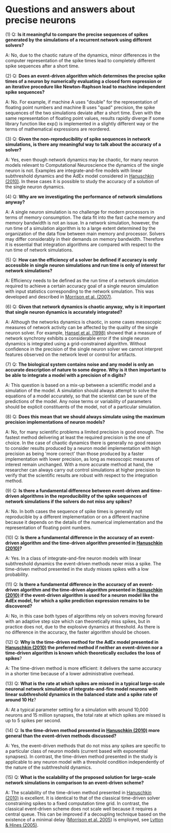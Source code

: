 # Questions and answers about precise neurons

(1)
Q: **Is it meaningful to compare the precise sequences of spikes generated by
the simulations of a recurrent network using different solvers?**

A: No, due to the chaotic nature of the dynamics, minor differences in the
computer representation of the spike times lead to completely different spike
sequences after a short time.

(2)
Q: **Does an event-driven algorithm which determines the precise spike times
of a neuron by numerically evaluating a closed form expression or an iterative
procedure like Newton-Raphson lead to machine independent spike sequences?**

A: No. For example, if machine A uses "double" for the representation of
floating point numbers and machine B uses "quad" precision, the spike sequences
of the two simulations deviate after a short time. Even with the same
representation of floating point values, results rapidly diverge if some library
function like exp() is implemented in a slightly different way or the terms of
mathematical expressions are reordered.

(3)
Q: **Given the non-reproducibility of spike sequences in network simulations,
is there any meaningful way to talk about the accuracy of a solver?**

A: Yes, even though network dynamics may be chaotic, for many neuron models
relevant to Computational Neuroscience the dynamics of the single neuron is not.
Examples are integrate-and-fire models with linear subthreshold dynamics and the
AdEx model considered in [Hanuschkin (2010)](http://dx.doi.org/10.3389/fninf.2010.00113).
In these cases it is possible to study the accuracy of a solution of the single
neuron dynamics.

(4)
Q: **Why are we investigating the performance of network simulations anyway?**

A: A single neuron simulation is no challenge for modern processors in terms of
memory consumption. The data fit into the fast cache memory and memory bandwidth
is not an issue. In a network simulation, however, the run time of a simulation
algorithm is to a large extent determined by the organization of the data flow
between main memory and processor. Solvers may differ considerably in their
demands on memory bandwidth. Therefore it is essential that integration
algorithms are compared with respect to the run time of network simulations.

(5)
Q: **How can the efficiency of a solver be defined if accuracy is only
accessible in single neuron simulations and run time is only of interest for
network simulations?**

A: Efficiency needs to be defined as the run time of a network simulation
required to achieve a certain accuracy goal of a single neuron simulation
with input statistics corresponding to the network simulation. This was
developed and described in [Morrison et al. (2007)](http://dx.doi.org/10.1162/neco.2007.19.1.47).

(6)
Q: **Given that network dynamics is chaotic anyway, why is it important that
single neuron dynamics is accurately integrated?**

A: Although the networks dynamics is chaotic, in some cases mesoscopic measures
of network activity can be affected by the quality of the single neuron solver.
For example, [Hansel et al. (1998)](http://dx.doi.org/10.1162/089976698300017845)
showed that a measure of network synchrony exhibits a considerable error if the
single neuron dynamics is integrated using a grid-constrained algorithm. Without
confidence in the precision of the single neuron solver we cannot interpret
features observed on the network level or control for artifacts.

(7)
Q: **The biological system contains noise and any model is only an accurate
description of nature to some degree. Why is it then important to be able to
integrate a model with a precision of n digits?**

A: This question is based on a mix-up between a scientific model and a
simulation of the model. A simulation should always attempt to solve the
equations of a model accurately, so that the scientist can be sure of the
predictions of the model. Any noise terms or variability of parameters should be
explicit constituents of the model, not of a particular simulation.

(8)
Q: **Does this mean that we should always simulate using the maximum precision
implementations of neuron models?**

A: No, for many scientific problems a limited precision is good enough. The
fastest method delivering at least the required precision is the one of choice.
In the case of chaotic dynamics there is generally no good reason to consider
results produced by a neuron model implementation with high precision as being
'more correct' than those produced by a faster implementation with lower
precision, as long as mesoscopic measures of interest remain unchanged. With a
more accurate method at hand, the researcher can always carry out control
simulations at higher precision to verify that the scientific results are robust
with respect to the integration method.

(9)
Q: **Is there a fundamental difference between event-driven and time-driven
algorithms in the reproducibility of the spike sequences of network simulations
if the solvers do not miss any spikes?**

A: No. In both cases the sequence of spike times is generally not reproducible
by a different implementation or on a different machine because it depends on
the details of the numerical implementation and the representation of floating
point numbers.

(10)
Q: **Is there a fundamental difference in the accuracy of an event-driven
algorithm and the time-driven algorithm presented in [Hanuschkin (2010)](http://dx.doi.org/10.3389/fninf.2010.00113)?**

A: Yes. In a class of integrate-and-fire neuron models with linear subthreshold
dynamics the event-driven methods never miss a spike. The time-driven method
presented in the study misses spikes with a low probability.

(11)
Q: **Is there a fundamental difference in the accuracy of an event-driven
algorithm and the time-driven algorithm presented in [Hanuschkin (2010)](http://dx.doi.org/10.3389/fninf.2010.00113)
if the event-driven algorithm is used for a neuron model like the AdEx model,
for which a spike prediction expression remains to be discovered?**

A: No, in this case both types of algorithms rely on solvers moving forward with
an adaptive step size which can theoretically miss spikes, but in practice does
not, due to the explosive dynamics at threshold. As there is no difference in
the accuracy, the faster algorithm should be chosen.

(12)
Q: **Why is the time-driven method for the AdEx model presented in [Hanuschkin (2010)](http://dx.doi.org/10.3389/fninf.2010.00113)
the preferred method if  neither an event-driven nor a time-driven algorithm is
known which theoretically excludes the loss of spikes**?

A: The time-driven method is more efficient: it delivers the same accuracy in a
shorter time because of a lower administrative overhead.

(13)
Q: **What is the rate at which spikes are missed in a typical large-scale
neuronal network simulation of integrate-and-fire model neurons with linear
subthreshold dynamics in the balanced state and a spike rate of around 10 Hz**?

A: At a typical parameter setting for a simulation with around 10,000 neurons
and 15 million synapses, the total rate at which spikes are missed is up to 5
spikes per second.

(14)
Q: **Is the time-driven method presented in [Hanuschkin (2010)](http://dx.doi.org/10.3389/fninf.2010.00113)
more general than the event-driven methods discussed?**

A: Yes, the event-driven methods that do not miss any spikes are specific to a
particular class of neuron models (current based with exponential synapses). In
contrast, the time-driven method presented in the study is applicable to any
neuron model with a threshold condition independently of the nature of the
subthreshold dynamics.

(15)
Q: **What is the scalability of the proposed solution for large-scale network
simulations in comparison to an event-driven scheme?**

A: The scalability of the time-driven method presented in [Hanuschkin (2010)](http://dx.doi.org/10.3389/fninf.2010.00113)
is excellent. It is identical to that of the classical time-driven solver
constraining spikes to a fixed computation time grid. In contrast, the classical
event-driven scheme does not scale well because it requires a central queue.
This can be improved if a decoupling technique based on the existence of a
minimal delay ([Morrison et al. 2005](http://dx.doi.org/10.1162/0899766054026648))
is employed, see [Lytton & Hines (2005)](http://dx.doi.org/10.1162/0899766053429453).
